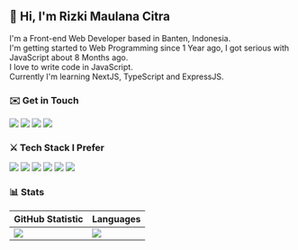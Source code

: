 ## 👋 Hi, I'm Rizki Maulana Citra
I'm a Front-end Web Developer based in Banten, Indonesia.<br/>I'm getting started to Web Programming since 1 Year ago, I got serious with JavaScript about 8 Months ago.<br/>I love to write code in JavaScript.<br/>
Currently I'm learning NextJS, TypeScript and ExpressJS.
### ✉️ Get in Touch
<a href="mailto:rmaulana.citra@gmail.com"><img src="https://img.shields.io/badge/email-D14836?style=for-the-badge&logo=gmail&logoColor=white"/></a>
<a href="https://t.me/rizkimcitra" target="_blank"><img src="https://img.shields.io/badge/Telegram-2CA5E0?style=for-the-badge&logo=telegram&logoColor=white" /></a>
<a href="https://linkedin.com/in/rizkimcitra" target="_blank"><img src="https://img.shields.io/badge/LinkedIn-0077B5?style=for-the-badge&logo=linkedin&logoColor=white"/></a>
<a href="https://facebook.com/rizkimcitraa" target="_blank"><img src="https://img.shields.io/badge/Facebook-1877F2?style=for-the-badge&logo=facebook&logoColor=white"/></a>
### ⚔️ Tech Stack I Prefer
![](https://img.shields.io/badge/html5-%23E34F26.svg?style=for-the-badge&logo=html5&logoColor=white) ![](https://img.shields.io/badge/css3-%231572B6.svg?style=for-the-badge&logo=css3&logoColor=white) ![](https://img.shields.io/badge/SASS-hotpink.svg?style=for-the-badge&logo=SASS&logoColor=white) ![](https://img.shields.io/badge/Tailwind_CSS-38B2AC?style=for-the-badge&logo=tailwind-css&logoColor=white) ![](https://img.shields.io/badge/javascript-%23323330.svg?style=for-the-badge&logo=javascript&logoColor=%23F7DF1E) ![](https://img.shields.io/badge/React-20232A?style=for-the-badge&logo=react&logoColor=61DAFB)

### 📊 Stats
|GitHub Statistic|Languages|
|---|---|
|![](https://github-readme-stats.vercel.app/api?username=rizkimcitra)|![](https://github-readme-stats.vercel.app/api/top-langs/?username=rizkimcitra&layout=compact)|
 
